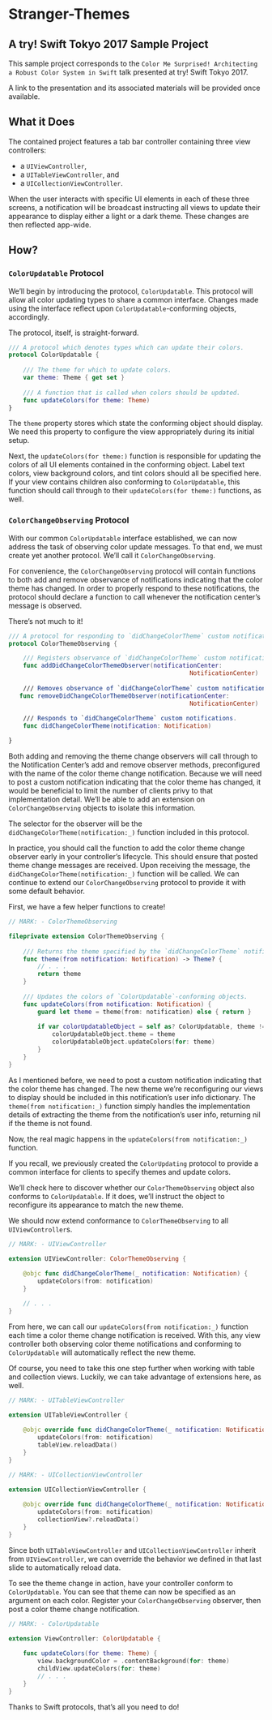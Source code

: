 # Stranger-Themes
## A try! Swift Tokyo 2017 Sample Project

This sample project corresponds to the `Color Me Surprised! Architecting a Robust Color System in Swift` talk presented at try! Swift Tokyo 2017.

A link to the presentation and its associated materials will be provided once available.

## What it Does

The contained project features a tab bar controller containing three view controllers:
- a `UIViewController`,
- a `UITableViewController`, and
- a `UICollectionViewController`.

When the user interacts with specific UI elements in each of these three screens, a notification will be broadcast instructing all views to update their appearance to display either a light or a dark theme. These changes are then reflected app-wide.

## How?

### `ColorUpdatable` Protocol

We’ll begin by introducing the protocol, `ColorUpdatable`. This protocol will allow all color updating types to share a common interface. Changes made using the interface reflect upon `ColorUpdatable`-conforming objects, accordingly.

The protocol, itself, is straight-forward.

~~~swift
/// A protocol which denotes types which can update their colors.
protocol ColorUpdatable {
    
    /// The theme for which to update colors.
    var theme: Theme { get set }
    
    /// A function that is called when colors should be updated.
    func updateColors(for theme: Theme)
}
~~~

The `theme` property stores which state the conforming object should display. We need this property to configure the view appropriately during its initial setup.

Next, the `updateColors(for theme:)` function is responsible for updating the colors of all UI elements contained in the conforming object. Label text colors, view background colors, and tint colors should all be specified here. If your view contains children also conforming to `ColorUpdatable`, this function should call through to their `updateColors(for theme:)` functions, as well.

### `ColorChangeObserving` Protocol

With our common `ColorUpdatable` interface established, we can now address the task of observing color update messages. To that end, we must create yet another protocol. We’ll call it `ColorChangeObserving`.

For convenience, the `ColorChangeObserving` protocol will contain functions to both add and remove observance of notifications indicating that the color theme has changed. In order to properly respond to these notifications, the protocol should declare a function to call whenever the notification center’s message is observed.

There’s not much to it!

~~~swift
/// A protocol for responding to `didChangeColorTheme` custom notifications.
protocol ColorThemeObserving {

    /// Registers observance of `didChangeColorTheme` custom notifications.
    func addDidChangeColorThemeObserver(notificationCenter: 
                                                  NotificationCenter)
    
    /// Removes observance of `didChangeColorTheme` custom notifications.
   func removeDidChangeColorThemeObserver(notificationCenter: 
                                                  NotificationCenter)
    
    /// Responds to `didChangeColorTheme` custom notifications.
    func didChangeColorTheme(notification: Notification)

}
~~~

Both adding and removing the theme change observers will call through to the Notification Center’s add and remove observer methods, preconfigured with the name of the color theme change notification. Because we will need to post a custom notification indicating that the color theme has changed, it would be beneficial to limit the number of clients privy to that implementation detail. We’ll be able to add an extension on `ColorChangeObserving` objects to isolate this information.

The selector for the observer will be the `didChangeColorTheme(notification:_)` function included in this protocol.

In practice, you should call the function to add the color theme change observer early in your controller’s lifecycle. This should ensure that posted theme change messages are received. Upon receiving the message, the `didChangeColorTheme(notification:_)` function will be called. We can continue to extend our `ColorChangeObserving` protocol to provide it with some default behavior.

First, we have a few helper functions to create!

~~~swift
// MARK: - ColorThemeObserving

fileprivate extension ColorThemeObserving {
    
    /// Returns the theme specified by the `didChangeColorTheme` notification’s `userInfo`.
    func theme(from notification: Notification) -> Theme? {
        // . . .
        return theme
    }
    
    /// Updates the colors of `ColorUpdatable`-conforming objects.
    func updateColors(from notification: Notification) {
        guard let theme = theme(from: notification) else { return }
        
        if var colorUpdatableObject = self as? ColorUpdatable, theme != colorUpdatableObject.theme {
            colorUpdatableObject.theme = theme
            colorUpdatableObject.updateColors(for: theme)
        }
    }
}
~~~

As I mentioned before, we need to post a custom notification indicating that the color theme has changed. The new theme we’re reconfiguring our views to display should be included in this notification’s user info dictionary. The `theme(from notification:_)` function simply handles the implementation details of extracting the theme from the notification’s user info, returning nil if the theme is not found.

Now, the real magic happens in the `updateColors(from notification:_)`  function.

If you recall, we previously created the `ColorUpdating` protocol to provide a common interface for clients to specify themes and update colors.

We’ll check here to discover whether our `ColorThemeObserving` object also conforms to `ColorUpdatable`. If it does, we’ll instruct the object to reconfigure its appearance to match the new theme.

We should now extend conformance to `ColorThemeObserving` to all `UIViewController`s.

~~~swift
// MARK: - UIViewController

extension UIViewController: ColorThemeObserving {
    
    @objc func didChangeColorTheme(_ notification: Notification) {
        updateColors(from: notification)
    }

    // . . .
}
~~~

From here, we can call our `updateColors(from notification:_)` function each time a color theme change notification is received. With this, any view controller both observing color theme notifications and conforming to `ColorUpdatable` will automatically reflect the new theme.

Of course, you need to take this one step further when working with table and collection views. Luckily, we can take advantage of extensions here, as well.

~~~swift
// MARK: - UITableViewController

extension UITableViewController {
    
    @objc override func didChangeColorTheme(_ notification: Notification) {
        updateColors(from: notification)
        tableView.reloadData()
    }
}

// MARK: - UICollectionViewController

extension UICollectionViewController {
    
    @objc override func didChangeColorTheme(_ notification: Notification) {
        updateColors(from: notification)
        collectionView?.reloadData()
    }
}
~~~

Since both `UITableViewController` and `UICollectionViewController` inherit from `UIViewController`, we can override the behavior we defined in that last slide to automatically reload data.

To see the theme change in action, have your controller conform to `ColorUpdatable`. You can see that theme can now be specified as an argument on each color. Register your `ColorChangeObserving` observer, then post a color theme change notification.

~~~swift
// MARK: - ColorUpdatable

extension ViewController: ColorUpdatable {
    
    func updateColors(for theme: Theme) {
        view.backgroundColor = .contentBackground(for: theme)
        childView.updateColors(for: theme)
        // . . .
    }
}
~~~

Thanks to Swift protocols, that’s all you need to do!
